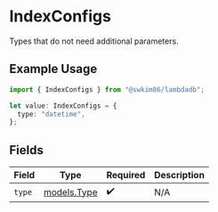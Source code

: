 # IndexConfigs

Types that do not need additional parameters.

## Example Usage

```typescript
import { IndexConfigs } from "@swkim86/lambdadb";

let value: IndexConfigs = {
  type: "datetime",
};
```

## Fields

| Field                            | Type                             | Required                         | Description                      |
| -------------------------------- | -------------------------------- | -------------------------------- | -------------------------------- |
| `type`                           | [models.Type](../models/type.md) | :heavy_check_mark:               | N/A                              |